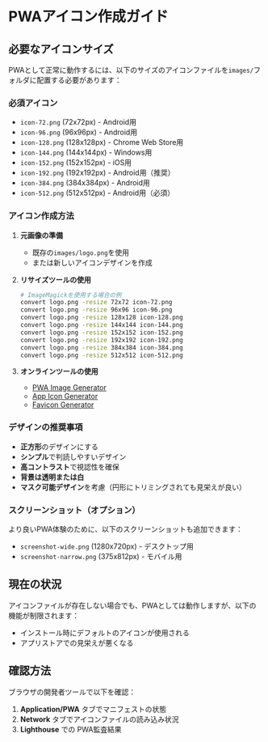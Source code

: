 # PWAアイコン作成ガイド

## 必要なアイコンサイズ

PWAとして正常に動作するには、以下のサイズのアイコンファイルを`images/`フォルダに配置する必要があります：

### 必須アイコン
- `icon-72.png` (72x72px) - Android用
- `icon-96.png` (96x96px) - Android用
- `icon-128.png` (128x128px) - Chrome Web Store用
- `icon-144.png` (144x144px) - Windows用
- `icon-152.png` (152x152px) - iOS用
- `icon-192.png` (192x192px) - Android用（推奨）
- `icon-384.png` (384x384px) - Android用
- `icon-512.png` (512x512px) - Android用（必須）

### アイコン作成方法

1. **元画像の準備**
   - 既存の`images/logo.png`を使用
   - または新しいアイコンデザインを作成

2. **リサイズツールの使用**
   ```bash
   # ImageMagickを使用する場合の例
   convert logo.png -resize 72x72 icon-72.png
   convert logo.png -resize 96x96 icon-96.png
   convert logo.png -resize 128x128 icon-128.png
   convert logo.png -resize 144x144 icon-144.png
   convert logo.png -resize 152x152 icon-152.png
   convert logo.png -resize 192x192 icon-192.png
   convert logo.png -resize 384x384 icon-384.png
   convert logo.png -resize 512x512 icon-512.png
   ```

3. **オンラインツールの使用**
   - [PWA Image Generator](https://www.pwabuilder.com/imageGenerator)
   - [App Icon Generator](https://appicon.co/)
   - [Favicon Generator](https://realfavicongenerator.net/)

### デザインの推奨事項

- **正方形**のデザインにする
- **シンプル**で判読しやすいデザイン
- **高コントラスト**で視認性を確保
- **背景は透明または白**
- **マスク可能デザイン**を考慮（円形にトリミングされても見栄えが良い）

### スクリーンショット（オプション）

より良いPWA体験のために、以下のスクリーンショットも追加できます：
- `screenshot-wide.png` (1280x720px) - デスクトップ用
- `screenshot-narrow.png` (375x812px) - モバイル用

## 現在の状況

アイコンファイルが存在しない場合でも、PWAとしては動作しますが、以下の機能が制限されます：
- インストール時にデフォルトのアイコンが使用される
- アプリストアでの見栄えが悪くなる

## 確認方法

ブラウザの開発者ツールで以下を確認：
1. **Application/PWA** タブでマニフェストの状態
2. **Network** タブでアイコンファイルの読み込み状況
3. **Lighthouse** での PWA監査結果